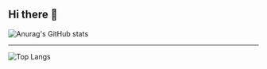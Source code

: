 ## Hi there 👋
![Anurag's GitHub stats](https://github-readme-stats.vercel.app/api?username=anuraghazra&show_icons=true&theme=radical)


---
![Top Langs](https://github-readme-stats.vercel.app/api/top-langs/?username=anuraghazra&hide_progress=true)
